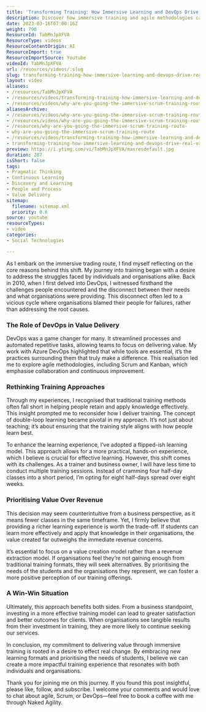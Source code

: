```yaml
---
title: 'Transforming Training: How Immersive Learning and DevOps Drive Real Value in Organisations'
description: Discover how immersive training and agile methodologies can transform learning experiences. Join me in prioritising value over revenue for impactful results!
date: 2023-03-16T07:00:16Z
weight: 790
ResourceId: TabMnJpXFVA
ResourceType: videos
ResourceContentOrigin: AI
ResourceImport: true
ResourceImportSource: Youtube
videoId: TabMnJpXFVA
url: /resources/videos/:slug
slug: transforming-training-how-immersive-learning-and-devops-drive-real-value-in-organisations
layout: video
aliases:
- /resources/TabMnJpXFVA
- /resources/videos/transforming-training-how-immersive-learning-and-devops-drive-real-value-in-organisations
- /resources/videos/why-are-you-going-the-immersive-scrum-training-route
aliasesArchive:
- /resources/videos/why-are-you-going-the-immersive-scrum-training-route
- /resources/videos/why-are-you-going-the-immersive-scrum-training-route-
- /resources/why-are-you-going-the-immersive-scrum-training-route-
- why-are-you-going-the-immersive-scrum-training-route
- /resources/videos/transforming-training-how-immersive-learning-and-devops-drive-real-value-in-organisations
- transforming-training-how-immersive-learning-and-devops-drive-real-value-in-organisations
preview: https://i.ytimg.com/vi/TabMnJpXFVA/maxresdefault.jpg
duration: 287
isShort: false
tags:
- Pragmatic Thinking
- Continuous Learning
- Discovery and Learning
- People and Process
- Value Delivery
sitemap:
  filename: sitemap.xml
  priority: 0.6
source: youtube
resourceTypes:
- video
categories:
- Social Technologies

---
```

As I embark on the immersive trading route, I find myself reflecting on the core reasons behind this shift. My journey into training began with a desire to address the struggles faced by individuals and organisations alike. Back in 2010, when I first delved into DevOps, I witnessed firsthand the challenges people encountered and the disconnect between their needs and what organisations were providing. This disconnect often led to a vicious cycle where organisations blamed their people for failures, rather than addressing the root causes.

### The Role of DevOps in Value Delivery

DevOps was a game changer for many. It streamlined processes and automated repetitive tasks, allowing teams to focus on delivering value. My work with Azure DevOps highlighted that while tools are essential, it’s the practices surrounding them that truly make a difference. This realisation led me to explore agile methodologies, including Scrum and Kanban, which emphasise collaboration and continuous improvement.

### Rethinking Training Approaches

Through my experiences, I recognised that traditional training methods often fall short in helping people retain and apply knowledge effectively. This insight prompted me to reconsider how I deliver training. The concept of double-loop learning became pivotal in my approach. It’s not just about teaching; it’s about ensuring that the training style aligns with how people learn best.

To enhance the learning experience, I’ve adopted a flipped-ish learning model. This approach allows for a more practical, hands-on experience, which I believe is crucial for effective learning. However, this shift comes with its challenges. As a trainer and business owner, I will have less time to conduct multiple training sessions. Instead of cramming four half-day classes into a short period, I’m opting for eight half-days spread over eight weeks. 

### Prioritising Value Over Revenue

This decision may seem counterintuitive from a business perspective, as it means fewer classes in the same timeframe. Yet, I firmly believe that providing a richer learning experience is worth the trade-off. If students can learn more effectively and apply that knowledge in their organisations, the value created far outweighs the immediate revenue concerns.

It’s essential to focus on a value creation model rather than a revenue extraction model. If organisations feel they’re not gaining enough from traditional training formats, they will seek alternatives. By prioritising the needs of the students and the organisations they represent, we can foster a more positive perception of our training offerings.

### A Win-Win Situation

Ultimately, this approach benefits both sides. From a business standpoint, investing in a more effective training model can lead to greater satisfaction and better outcomes for clients. When organisations see tangible results from their investment in training, they are more likely to continue seeking our services.

In conclusion, my commitment to delivering value through immersive training is rooted in a desire to effect real change. By embracing new learning formats and prioritising the needs of students, I believe we can create a more impactful training experience that resonates with both individuals and organisations.

Thank you for joining me on this journey. If you found this post insightful, please like, follow, and subscribe. I welcome your comments and would love to chat about agile, Scrum, or DevOps—feel free to book a coffee with me through Naked Agility.

